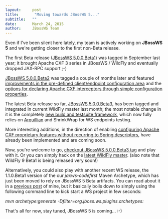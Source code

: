 ```yaml
---
layout:     post
title:       "Moving towards JBossWS 5..."
subtitle:   ""
date:       March 24, 2015
author:     JBossWS Team
---
```



Even if I&#39;ve been silent here lately, my team is actively working on **JBossWS 5** and we&#39;re getting closer to the first non-Beta release.  

The first Beta release ([JBossWS 5.0.0.Beta1](https://issues.jboss.org/issues/?jql=project%20%3D%20JBWS%20AND%20fixVersion%20%3D%20jbossws-cxf-5.0.0.Beta1%20ORDER%20BY%20issuetype%20DESC)) was tagged in September last year; it brought Apache CXF 3 series in JBossWS / WildFly and eventually dropped JAX-RPC support ;-)  

[JBossWS 5.0.0.Beta2](https://issues.jboss.org/issues/?jql=project%20%3D%20JBWS%20AND%20fixVersion%20%3D%20jbossws-cxf-5.0.0.Beta2%20ORDER%20BY%20issuetype%20DESC) was tagged a couple of months later and featured [improvements in the pre-defined client/endpoint configuration area](https://docs.jboss.org/author/display/JBWS/Predefined+client+and+endpoint+configurations#Predefinedclientandendpointconfigurations-Automaticconfigurationfromdefaultdescriptors) and the [options for declaring Apache CXF interceptors through simple configuration properties](https://docs.jboss.org/author/display/JBWS/Apache+CXF+integration#ApacheCXFintegration-ApacheCXFinterceptors).  

The latest Beta release so far, [JBossWS 5.0.0.Beta3](https://issues.jboss.org/issues/?jql=project%20%3D%20JBWS%20AND%20fixVersion%20%3D%20jbossws-cxf-5.0.0.Beta3%20ORDER%20BY%20issuetype%20DESC), has been tagged and integrated in current WildFly master last month; the most notable change in it is the completely [new build and testsuite framework](https://docs.jboss.org/author/display/JBWS/Build+and+testsuite+framework), which now fully relies on [Arquillian](http://arquillian.org/) and ShrinkWrap for WS endpoints testing.  

More interesting additions, in the direction of enabling [configuring Apache CXF proprietary features without recurring to Spring descriptors](https://docs.jboss.org/author/display/JBWS/Apache+CXF+integration#ApacheCXFintegration-Propertiesdrivenbeancreation), have already been implemented and are coming soon.  

Now, you&#39;re welcome to go, [checkout JBossWS 5.0.0.Beta3 tag](http://anonsvn.jboss.org/repos/jbossws/stack/cxf/tags/jbossws-cxf-5.0.0.Beta3/) and play with it. Or you can simply hack on the [latest WildFly master](https://github.com/wildfly/wildfly). (also note that WildFly 9 Beta1 is being released very soon!)  

Alternatively, you could also play with another recent WS release, the 1.1.0.Beta1 version of the our _jaxws-codefirst_ Maven Archetype, which has just been moved to rely on JBossWS 5 Beta artifacts. You can read about it in a [previous post](http://jbossws.blogspot.it/2014/09/how-to-kick-start-ws-project-in-few.html) of mine, but it basically boils down to simply using the following command line to kick start a WS project in few seconds:  



_mvn archetype:generate -Dfilter=org.jboss.ws.plugins.archetypes:_ 


That&#39;s all for now, stay tuned, JBossWS 5 is coming... :-)




